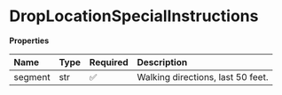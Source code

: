 # DropLocationSpecialInstructions

**Properties**

| Name    | Type | Required | Description                       |
| :------ | :--- | :------- | :-------------------------------- |
| segment | str  | ✅       | Walking directions, last 50 feet. |

<!-- This file was generated by liblab | https://liblab.com/ -->
